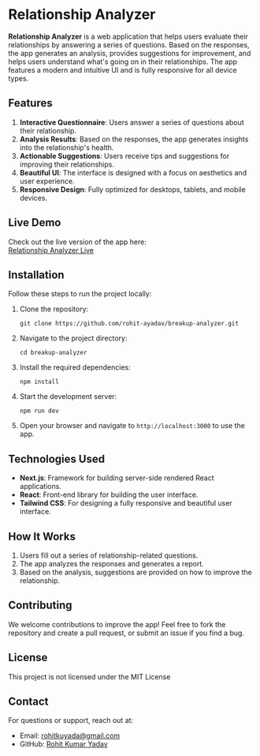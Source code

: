# Relationship Analyzer

**Relationship Analyzer** is a web application that helps users evaluate their relationships by answering a series of questions. Based on the responses, the app generates an analysis, provides suggestions for improvement, and helps users understand what's going on in their relationships. The app features a modern and intuitive UI and is fully responsive for all device types.

## Features

1. **Interactive Questionnaire**: Users answer a series of questions about their relationship.
2. **Analysis Results**: Based on the responses, the app generates insights into the relationship's health.
3. **Actionable Suggestions**: Users receive tips and suggestions for improving their relationships.
4. **Beautiful UI**: The interface is designed with a focus on aesthetics and user experience.
5. **Responsive Design**: Fully optimized for desktops, tablets, and mobile devices.

## Live Demo

Check out the live version of the app here:  
[Relationship Analyzer Live](https://breakup-analyzer.resourcesandcarrier.online/)


## Installation

Follow these steps to run the project locally:

1. Clone the repository:
   ```
   git clone https://github.com/rohit-ayadav/breakup-analyzer.git
   ```
2. Navigate to the project directory:
   ```
   cd breakup-analyzer
   ```
3. Install the required dependencies:
   ```
   npm install
   ```
4. Start the development server:
   ```
   npm run dev
   ```
5. Open your browser and navigate to `http://localhost:3000` to use the app.

## Technologies Used

- **Next.js**: Framework for building server-side rendered React applications.
- **React**: Front-end library for building the user interface.
- **Tailwind CSS**: For designing a fully responsive and beautiful user interface.
  
## How It Works

1. Users fill out a series of relationship-related questions.
2. The app analyzes the responses and generates a report.
3. Based on the analysis, suggestions are provided on how to improve the relationship.

## Contributing

We welcome contributions to improve the app! Feel free to fork the repository and create a pull request, or submit an issue if you find a bug.

## License

This project is not licensed under the MIT License

## Contact

For questions or support, reach out at:
- Email: rohitkuyada@gmail.com
- GitHub: [Rohit Kumar Yadav](https://github.com/rohit-ayadav)
